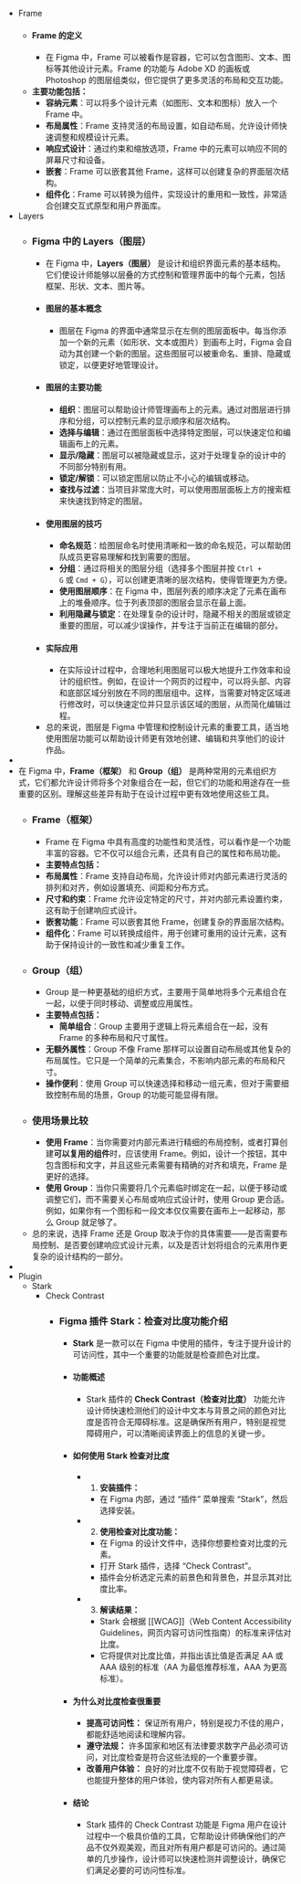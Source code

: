 - Frame
	- #### Frame 的定义
		- 在 Figma 中，Frame 可以被看作是容器，它可以包含图形、文本、图标等其他设计元素。Frame 的功能与 Adobe XD 的画板或 Photoshop 的图层组类似，但它提供了更多灵活的布局和交互功能。
	- **主要功能包括：**
		- **容纳元素**：可以将多个设计元素（如图形、文本和图标）放入一个 Frame 中。
		- **布局属性**：Frame 支持灵活的布局设置，如自动布局，允许设计师快速调整和规模设计元素。
		- **响应式设计**：通过约束和缩放选项，Frame 中的元素可以响应不同的屏幕尺寸和设备。
		- **嵌套**：Frame 可以嵌套其他 Frame，这样可以创建复杂的界面层次结构。
		- **组件化**：Frame 可以转换为组件，实现设计的重用和一致性，非常适合创建交互式原型和用户界面库。
- Layers
	- ### Figma 中的 Layers（图层）
		- 在 Figma 中，**Layers（图层）** 是设计和组织界面元素的基本结构。它们使设计师能够以层叠的方式控制和管理界面中的每个元素，包括框架、形状、文本、图片等。
		- #### 图层的基本概念
			- 图层在 Figma 的界面中通常显示在左侧的图层面板中。每当你添加一个新的元素（如形状、文本或图片）到画布上时，Figma 会自动为其创建一个新的图层。这些图层可以被重命名、重排、隐藏或锁定，以便更好地管理设计。
		- #### 图层的主要功能
			- **组织**：图层可以帮助设计师管理画布上的元素。通过对图层进行排序和分组，可以控制元素的显示顺序和层次结构。
			- **选择与编辑**：通过在图层面板中选择特定图层，可以快速定位和编辑画布上的元素。
			- **显示/隐藏**：图层可以被隐藏或显示，这对于处理复杂的设计中的不同部分特别有用。
			- **锁定/解锁**：可以锁定图层以防止不小心的编辑或移动。
			- **查找与过滤**：当项目非常庞大时，可以使用图层面板上方的搜索框来快速找到特定的图层。
		- #### 使用图层的技巧
			- **命名规范**：给图层命名时使用清晰和一致的命名规范，可以帮助团队成员更容易理解和找到需要的图层。
			- **分组**：通过将相关的图层分组（选择多个图层并按 `Ctrl + G` 或 `Cmd + G`），可以创建更清晰的层次结构，使得管理更为方便。
			- **使用图层顺序**：在 Figma 中，图层列表的顺序决定了元素在画布上的堆叠顺序。位于列表顶部的图层会显示在最上面。
			- **利用隐藏与锁定**：在处理复杂的设计时，隐藏不相关的图层或锁定重要的图层，可以减少误操作，并专注于当前正在编辑的部分。
		- #### 实际应用
			- 在实际设计过程中，合理地利用图层可以极大地提升工作效率和设计的组织性。例如，在设计一个网页的过程中，可以将头部、内容和底部区域分别放在不同的图层组中。这样，当需要对特定区域进行修改时，可以快速定位并只显示该区域的图层，从而简化编辑过程。
		- 总的来说，图层是 Figma 中管理和控制设计元素的重要工具，适当地使用图层功能可以帮助设计师更有效地创建、编辑和共享他们的设计作品。
-
- 在 Figma 中，**Frame（框架）** 和 **Group（组）** 是两种常用的元素组织方式，它们都允许设计师将多个对象组合在一起，但它们的功能和用途存在一些重要的区别。理解这些差异有助于在设计过程中更有效地使用这些工具。
	- ### Frame（框架）
		- Frame 在 Figma 中具有高度的功能性和灵活性，可以看作是一个功能丰富的容器。它不仅可以组合元素，还具有自己的属性和布局功能。
		- **主要特点包括：**
		- **布局属性**：Frame 支持自动布局，允许设计师对内部元素进行灵活的排列和对齐，例如设置填充、间距和分布方式。
		- **尺寸和约束**：Frame 允许设定特定的尺寸，并对内部元素设置约束，这有助于创建响应式设计。
		- **嵌套功能**：Frame 可以嵌套其他 Frame，创建复杂的界面层次结构。
		- **组件化**：Frame 可以转换成组件，用于创建可重用的设计元素，这有助于保持设计的一致性和减少重复工作。
	- ### Group（组）
		- Group 是一种更基础的组织方式，主要用于简单地将多个元素组合在一起，以便于同时移动、调整或应用属性。
		- **主要特点包括：**
			- **简单组合**：Group 主要用于逻辑上将元素组合在一起，没有 Frame 的多种布局和尺寸属性。
		- **无额外属性**：Group 不像 Frame 那样可以设置自动布局或其他复杂的布局属性。它只是一个简单的元素集合，不影响内部元素的布局和尺寸。
		- **操作便利**：使用 Group 可以快速选择和移动一组元素，但对于需要细致控制布局的场景，Group 的功能可能显得有限。
	- ### 使用场景比较
		- **使用 Frame**：当你需要对内部元素进行精细的布局控制，或者打算创建**可以复用的组件**时，应该使用 Frame。例如，设计一个按钮，其中包含图标和文字，并且这些元素需要有精确的对齐和填充，Frame 是更好的选择。
		- **使用 Group**：当你只需要将几个元素临时绑定在一起，以便于移动或调整它们，而不需要关心布局或响应式设计时，使用 Group 更合适。例如，如果你有一个图标和一段文本仅仅需要在画布上一起移动，那么 Group 就足够了。
	- 总的来说，选择 Frame 还是 Group 取决于你的具体需要——是否需要布局控制、是否要创建响应式设计元素，以及是否计划将组合的元素用作更复杂的设计结构的一部分。
-
- Plugin
	- Stark
		- Check Contrast
			- ### Figma 插件 Stark：检查对比度功能介绍
				- **Stark** 是一款可以在 Figma 中使用的插件，专注于提升设计的可访问性，其中一个重要的功能就是检查颜色对比度。
				- #### 功能概述
					- Stark 插件的 **Check Contrast（检查对比度）** 功能允许设计师快速检测他们的设计中文本与背景之间的颜色对比度是否符合无障碍标准。这是确保所有用户，特别是视觉障碍用户，可以清晰阅读界面上的信息的关键一步。
				- #### 如何使用 Stark 检查对比度
					- 1. **安装插件：**
						- 在 Figma 内部，通过 “插件” 菜单搜索 “Stark”，然后选择安装。
					- 2. **使用检查对比度功能：**
						- 在 Figma 的设计文件中，选择你想要检查对比度的元素。
						- 打开 Stark 插件，选择 “Check Contrast”。
						- 插件会分析选定元素的前景色和背景色，并显示其对比度比率。
					- 3. **解读结果：**
						- Stark 会根据 [[WCAG]]（Web Content Accessibility Guidelines，网页内容可访问性指南）的标准来评估对比度。
						- 它将提供对比度比值，并指出该比值是否满足 AA 或 AAA 级别的标准（AA 为最低推荐标准，AAA 为更高标准）。
				- #### 为什么对比度检查很重要
					- **提高可访问性：** 保证所有用户，特别是视力不佳的用户，都能舒适地阅读和理解内容。
					- **遵守法规：** 许多国家和地区有法律要求数字产品必须可访问，对比度检查是符合这些法规的一个重要步骤。
					- **改善用户体验：** 良好的对比度不仅有助于视觉障碍者，它也能提升整体的用户体验，使内容对所有人都更易读。
				- #### 结论
					- Stark 插件的 Check Contrast 功能是 Figma 用户在设计过程中一个极具价值的工具，它帮助设计师确保他们的产品不仅外观美观，而且对所有用户都是可访问的。通过简单的几步操作，设计师可以快速检测并调整设计，确保它们满足必要的可访问性标准。